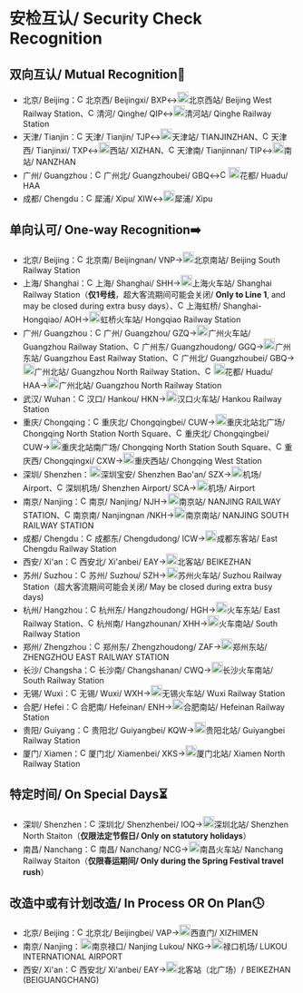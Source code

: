 # 安检互认/ Security Check Recognition

## 双向互认/ Mutual Recognition🔁

- 北京/ Beijing：<img src="https://raw.githubusercontent.com/Ivysauro/CNRT/master/images/CR.png" width="15" hegiht="15" alt="China Railway"/>北京西/ Beijingxi/ BXP↔<img src="https://raw.githubusercontent.com/Ivysauro/CNRT/master/images/city/bj.gif" width="20" hegiht="20"/>北京西站/ Beijing West Railway Station、<img src="https://raw.githubusercontent.com/Ivysauro/CNRT/master/images/CR.png" width="15" hegiht="15" alt="China Railway"/>清河/ Qinghe/ QIP↔<img src="https://raw.githubusercontent.com/Ivysauro/CNRT/master/images/city/bj.gif" width="20" hegiht="20"/>清河站/ Qinghe Railway Station
- 天津/ Tianjin：<img src="https://raw.githubusercontent.com/Ivysauro/CNRT/master/images/CR.png" width="15" hegiht="15" alt="China Railway"/>天津/ Tianjin/ TJP↔<img src="https://raw.githubusercontent.com/Ivysauro/CNRT/master/images/city/tj.gif" width="20" hegiht="20"/>天津站/ TIANJINZHAN、<img src="https://raw.githubusercontent.com/Ivysauro/CNRT/master/images/CR.png" width="15" hegiht="15" alt="China Railway"/>天津西/ Tianjinxi/ TXP↔<img src="https://raw.githubusercontent.com/Ivysauro/CNRT/master/images/city/tj.gif" width="20" hegiht="20"/>西站/ XIZHAN、<img src="https://raw.githubusercontent.com/Ivysauro/CNRT/master/images/CR.png" width="15" hegiht="15" alt="China Railway"/>天津南/ Tianjinnan/ TIP↔<img src="https://raw.githubusercontent.com/Ivysauro/CNRT/master/images/city/tj.gif" width="20" hegiht="20"/>南站/ NANZHAN
- 广州/ Guangzhou：<img src="https://raw.githubusercontent.com/Ivysauro/CNRT/master/images/CR.png" width="15" hegiht="15" alt="China Railway"/>广州北/ Guangzhoubei/ GBQ↔<img src="https://raw.githubusercontent.com/Ivysauro/CNRT/master/images/CR.png" width="15" hegiht="15" alt="China Railway"/><img src="https://raw.githubusercontent.com/Ivysauro/CNRT/master/images/city/gz.gif" width="20" hegiht="20"/>花都/ Huadu/ HAA
- 成都/ Chengdu：<img src="https://raw.githubusercontent.com/Ivysauro/CNRT/master/images/CR.png" width="15" hegiht="15" alt="China Railway"/>犀浦/ Xipu/ XIW↔<img src="https://raw.githubusercontent.com/Ivysauro/CNRT/master/images/city/cd.gif" width="20" hegiht="20"/>犀浦/ Xipu

## 单向认可/ One-way Recognition➡️

- 北京/ Beijing：<img src="https://raw.githubusercontent.com/Ivysauro/CNRT/master/images/CR.png" width="15" hegiht="15" alt="China Railway"/>北京南/ Beijingnan/ VNP→<img src="https://raw.githubusercontent.com/Ivysauro/CNRT/master/images/city/bj.gif" width="20" hegiht="20"/>北京南站/ Beijing South Railway Station
- 上海/ Shanghai：<img src="https://raw.githubusercontent.com/Ivysauro/CNRT/master/images/CR.png" width="15" hegiht="15" alt="China Railway"/>上海/ Shanghai/ SHH→<img src="https://raw.githubusercontent.com/Ivysauro/CNRT/master/images/city/sh.gif" width="20" hegiht="20"/>上海火车站/ Shanghai Railway Station（**仅1号线**，超大客流期间可能会关闭/ **Only to Line 1**, and may be closed during extra busy days）、<img src="https://raw.githubusercontent.com/Ivysauro/CNRT/master/images/CR.png" width="15" hegiht="15" alt="China Railway"/>上海虹桥/ Shanghai-Hongqiao/ AOH→<img src="https://raw.githubusercontent.com/Ivysauro/CNRT/master/images/city/sh.gif" width="20" hegiht="20"/>虹桥火车站/ Hongqiao Railway Station
- 广州/ Guangzhou：<img src="https://raw.githubusercontent.com/Ivysauro/CNRT/master/images/CR.png" width="15" hegiht="15" alt="China Railway"/>广州/ Guangzhou/ GZQ→<img src="https://raw.githubusercontent.com/Ivysauro/CNRT/master/images/city/gz.gif" width="20" hegiht="20"/>广州火车站/ Guangzhou Railway Station、<img src="https://raw.githubusercontent.com/Ivysauro/CNRT/master/images/CR.png" width="15" hegiht="15" alt="China Railway"/>广州东/ Guangzhoudong/ GGQ→<img src="https://raw.githubusercontent.com/Ivysauro/CNRT/master/images/city/gz.gif" width="20" hegiht="20"/>广州东站/ Guangzhou East Railway Station、<img src="https://raw.githubusercontent.com/Ivysauro/CNRT/master/images/CR.png" width="15" hegiht="15" alt="China Railway"/>广州北/ Guangzhoubei/ GBQ→<img src="https://raw.githubusercontent.com/Ivysauro/CNRT/master/images/city/gz.gif" width="20" hegiht="20"/>广州北站/ Guangzhou North Railway Station、<img src="https://raw.githubusercontent.com/Ivysauro/CNRT/master/images/CR.png" width="15" hegiht="15" alt="China Railway"/><img src="https://raw.githubusercontent.com/Ivysauro/CNRT/master/images/city/gz.gif" width="20" hegiht="20"/>花都/ Huadu/ HAA→<img src="https://raw.githubusercontent.com/Ivysauro/CNRT/master/images/city/gz.gif" width="20" hegiht="20"/>广州北站/ Guangzhou North Railway Station
- 武汉/ Wuhan：<img src="https://raw.githubusercontent.com/Ivysauro/CNRT/master/images/CR.png" width="15" hegiht="15" alt="China Railway"/>汉口/ Hankou/ HKN→<img src="https://raw.githubusercontent.com/Ivysauro/CNRT/master/images/city/wh.gif" width="20" hegiht="20"/>汉口火车站/ Hankou Railway Station
- 重庆/ Chongqing：<img src="https://raw.githubusercontent.com/Ivysauro/CNRT/master/images/CR.png" width="15" hegiht="15" alt="China Railway"/>重庆北/ Chongqingbei/ CUW→<img src="https://raw.githubusercontent.com/Ivysauro/CNRT/master/images/city/cq.gif" width="20" hegiht="20"/>重庆北站北广场/ Chongqing North Station North Square、<img src="https://raw.githubusercontent.com/Ivysauro/CNRT/master/images/CR.png" width="15" hegiht="15" alt="China Railway"/>重庆北/ Chongqingbei/ CUW→<img src="https://raw.githubusercontent.com/Ivysauro/CNRT/master/images/city/cq.gif" width="20" hegiht="20"/>重庆北站南广场/ Chongqing North Station South Square、<img src="https://raw.githubusercontent.com/Ivysauro/CNRT/master/images/CR.png" width="15" hegiht="15" alt="China Railway"/>重庆西/ Chongqingxi/ CXW→<img src="https://raw.githubusercontent.com/Ivysauro/CNRT/master/images/city/cq.gif" width="20" hegiht="20"/>重庆西站/ Chongqing West Station
- 深圳/ Shenzhen：<img src="https://raw.githubusercontent.com/Ivysauro/CNRT/master/images/Airport.png" width="20" hegiht="20" alt="Airport"/>深圳宝安/ Shenzhen Bao'an/ SZX→<img src="https://raw.githubusercontent.com/Ivysauro/CNRT/master/images/city/sz.gif" width="20" hegiht="20"/>机场/ Airport、<img src="https://raw.githubusercontent.com/Ivysauro/CNRT/master/images/CR.png" width="15" hegiht="15" alt="China Railway"/>深圳机场/ Shenzhen Airport/ SCA→<img src="https://raw.githubusercontent.com/Ivysauro/CNRT/master/images/city/sz.gif" width="20" hegiht="20"/>机场/ Airport
- 南京/ Nanjing：<img src="https://raw.githubusercontent.com/Ivysauro/CNRT/master/images/CR.png" width="15" hegiht="15" alt="China Railway"/>南京/ Nanjing/ NJH→<img src="https://raw.githubusercontent.com/Ivysauro/CNRT/master/images/city/nj.gif" width="20" hegiht="20"/>南京站/ NANJING RAILWAY STATION、<img src="https://raw.githubusercontent.com/Ivysauro/CNRT/master/images/CR.png" width="15" hegiht="15" alt="China Railway"/>南京南/ Nanjingnan /NKH→<img src="https://raw.githubusercontent.com/Ivysauro/CNRT/master/images/city/nj.gif" width="20" hegiht="20"/>南京南站/ NANJING SOUTH RAILWAY STATION
- 成都/ Chengdu：<img src="https://raw.githubusercontent.com/Ivysauro/CNRT/master/images/CR.png" width="15" hegiht="15" alt="China Railway"/>成都东/ Chengdudong/ ICW→<img src="https://raw.githubusercontent.com/Ivysauro/CNRT/master/images/city/cd.gif" width="20" hegiht="20"/>成都东客站/ East Chengdu Railway Station
- 西安/ Xi'an：<img src="https://raw.githubusercontent.com/Ivysauro/CNRT/master/images/CR.png" width="15" hegiht="15" alt="China Railway"/>西安北/ Xi'anbei/ EAY→<img src="https://raw.githubusercontent.com/Ivysauro/CNRT/master/images/city/xa.gif" width="20" hegiht="20"/>北客站/ BEIKEZHAN
- 苏州/ Suzhou：<img src="https://raw.githubusercontent.com/Ivysauro/CNRT/master/images/CR.png" width="15" hegiht="15" alt="China Railway"/>苏州/ Suzhou/ SZH→<img src="https://raw.githubusercontent.com/Ivysauro/CNRT/master/images/city/suz.gif" width="20" hegiht="20"/>苏州火车站/ Suzhou Railway Station（超大客流期间可能会关闭/ May be closed during extra busy days)
- 杭州/ Hangzhou：<img src="https://raw.githubusercontent.com/Ivysauro/CNRT/master/images/CR.png" width="15" hegiht="15" alt="China Railway"/>杭州东/ Hangzhoudong/ HGH→<img src="https://raw.githubusercontent.com/Ivysauro/CNRT/master/images/city/hz.gif" width="20" hegiht="20"/>火车东站/ East Railway Station、<img src="https://raw.githubusercontent.com/Ivysauro/CNRT/master/images/CR.png" width="15" hegiht="15" alt="China Railway"/>杭州南/ Hangzhounan/ XHH→<img src="https://raw.githubusercontent.com/Ivysauro/CNRT/master/images/city/hz.gif" width="20" hegiht="20"/>火车南站/ South Railway Station
- 郑州/ Zhengzhou：<img src="https://raw.githubusercontent.com/Ivysauro/CNRT/master/images/CR.png" width="15" hegiht="15" alt="China Railway"/>郑州东/ Zhengzhoudong/ ZAF→<img src="https://raw.githubusercontent.com/Ivysauro/CNRT/master/images/city/zz.gif" width="20" hegiht="20"/>郑州东站/ ZHENGZHOU EAST RAILWAY STATION
- 长沙/ Changsha：<img src="https://raw.githubusercontent.com/Ivysauro/CNRT/master/images/CR.png" width="15" hegiht="15" alt="China Railway"/>长沙南/ Changshanan/ CWQ→<img src="https://raw.githubusercontent.com/Ivysauro/CNRT/master/images/city/cs.gif" width="20" hegiht="20"/>长沙火车南站/ South Railway Station
- 无锡/ Wuxi：<img src="https://raw.githubusercontent.com/Ivysauro/CNRT/master/images/CR.png" width="15" hegiht="15" alt="China Railway"/>无锡/ Wuxi/ WXH→<img src="https://raw.githubusercontent.com/Ivysauro/CNRT/master/images/city/wx.gif" width="20" hegiht="20"/>无锡火车站/ Wuxi Railway Station
- 合肥/ Hefei：<img src="https://raw.githubusercontent.com/Ivysauro/CNRT/master/images/CR.png" width="15" hegiht="15" alt="China Railway"/>合肥南/ Hefeinan/ ENH→<img src="https://raw.githubusercontent.com/Ivysauro/CNRT/master/images/city/hf.gif" width="20" hegiht="20"/>合肥南站/ Hefeinan Railway Station
- 贵阳/ Guiyang：<img src="https://raw.githubusercontent.com/Ivysauro/CNRT/master/images/CR.png" width="15" hegiht="15" alt="China Railway"/>贵阳北/ Guiyangbei/ KQW→<img src="https://raw.githubusercontent.com/Ivysauro/CNRT/master/images/city/gy.gif" width="20" hegiht="20"/>贵阳北站/ Guiyangbei Railway Station
- 厦门/ Xiamen：<img src="https://raw.githubusercontent.com/Ivysauro/CNRT/master/images/CR.png" width="15" hegiht="15" alt="China Railway"/>厦门北/ Xiamenbei/ XKS→<img src="https://raw.githubusercontent.com/Ivysauro/CNRT/master/images/city/xm.gif" width="20" hegiht="20"/>厦门北站/ Xiamen North Railway Station

## 特定时间/ On Special Days⏳
- 深圳/ Shenzhen：<img src="https://raw.githubusercontent.com/Ivysauro/CNRT/master/images/CR.png" width="15" hegiht="15" alt="China Railway"/>深圳北/ Shenzhenbei/ IOQ→<img src="https://raw.githubusercontent.com/Ivysauro/CNRT/master/images/city/sz.gif" width="20" hegiht="20"/>深圳北站/ Shenzhen North Staiton（**仅限法定节假日/ Only on statutory holidays**）
- 南昌/ Nanchang：<img src="https://raw.githubusercontent.com/Ivysauro/CNRT/master/images/CR.png" width="15" hegiht="15" alt="China Railway"/>南昌/ Nanchang/ NCG→<img src="https://raw.githubusercontent.com/Ivysauro/CNRT/master/images/city/nc.gif" width="20" hegiht="20"/>南昌火车站/ Nanchang Railway Staiton（**仅限春运期间/ Only during the Spring Festival travel rush**）

## 改造中或有计划改造/ In Process OR On Plan🕓

- 北京/ Beijing：<img src="https://raw.githubusercontent.com/Ivysauro/CNRT/master/images/CR.png" width="15" hegiht="15" alt="China Railway"/>北京北/ Beijingbei/ VAP→<img src="https://raw.githubusercontent.com/Ivysauro/CNRT/master/images/city/bj.gif" width="20" hegiht="20"/>西直门/ XIZHIMEN
- 南京/ Nanjing：<img src="https://raw.githubusercontent.com/Ivysauro/CNRT/master/images/Airport.png" width="20" hegiht="20" alt="Airport"/>南京禄口/ Nanjing Lukou/ NKG→<img src="https://raw.githubusercontent.com/Ivysauro/CNRT/master/images/city/nj.gif" width="20" hegiht="20"/>禄口机场/ LUKOU INTERNATIONAL AIRPORT
- 西安/ Xi'an：<img src="https://raw.githubusercontent.com/Ivysauro/CNRT/master/images/CR.png" width="15" hegiht="15" alt="China Railway"/>西安北/ Xi'anbei/ EAY→<img src="https://raw.githubusercontent.com/Ivysauro/CNRT/master/images/city/xa.gif" width="20" hegiht="20"/>北客站（北广场）/ BEIKEZHAN (BEIGUANGCHANG)

